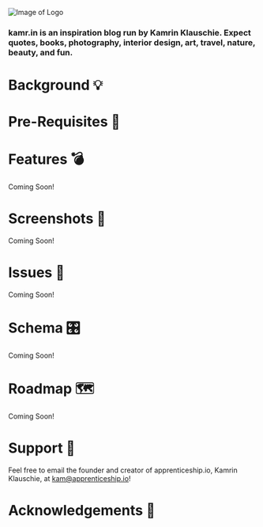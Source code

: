 ![Image of Logo](https://i.imgur.com/hoXPuFR.png)

### kamr.in is an inspiration blog run by Kamrin Klauschie. Expect quotes, books, photography, interior design, art, travel, nature, beauty, and fun.

# Background 💡

# Pre-Requisites 🚩

# Features 💣
Coming Soon!

# Screenshots 👀
Coming Soon!

# Issues 🐛
Coming Soon!

# Schema 🎛️
Coming Soon!

# Roadmap 🗺️
Coming Soon! 

# Support 🧩
Feel free to email the founder and creator of apprenticeship.io, Kamrin Klauschie, at kam@apprenticeship.io!

# Acknowledgements 👊

